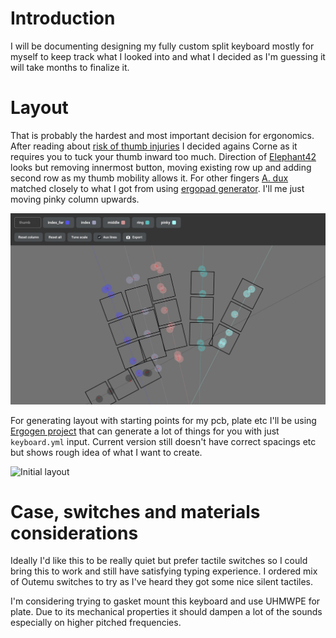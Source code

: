 # Introduction

I will be documenting designing my fully custom split keyboard mostly for myself to keep track what I looked into and what I decided as I'm guessing it will take months to finalize it.

# Layout

That is probably the hardest and most important decision for ergonomics. After reading about [risk of thumb injuries](https://getreuer.info/posts/keyboards/thumb-ergo/index.html) I decided agains Corne as it requires you to tuck your thumb inward too much. Direction of [Elephant42](https://github.com/illness072/elephant42) looks but removing innermost button, moving existing row up and adding second row as my thumb mobility allows it. For other fingers [A. dux](https://github.com/tapioki/cephalopoda/tree/main/Architeuthis%20dux) matched closely to what I got from using [ergopad generator](https://pashutk.com/ergopad/). I'll me just moving pinky column upwards.

![Ergopad output](/Images/ergopad.jpg)

For generating layout with starting points for my pcb, plate etc I'll be using [Ergogen project](https://github.com/ergogen/ergogen) that can generate a lot of things for you with just `keyboard.yml` input. Current version still doesn't have correct spacings etc but shows rough idea of what I want to create.

![Initial layout](/Images/initial.dxf)

# Case, switches and materials considerations

Ideally I'd like this to be really quiet but prefer tactile switches so I could bring this to work and still have satisfying typing experience. I ordered mix of Outemu switches to try as I've heard they got some nice silent tactiles.

I'm considering trying to gasket mount this keyboard and use UHMWPE for plate. Due to its mechanical properties it should dampen a lot of the sounds especially on higher pitched frequencies. 

